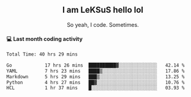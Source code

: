 <h2 align="center">I am LeKSuS hello lol</h2>
<p align="center">So yeah, I code. Sometimes.</p>

#### :computer: Last month coding activity
<!--START_SECTION:waka-->

```txt
Total Time: 40 hrs 29 mins

Go            17 hrs 26 mins  ██████████▓░░░░░░░░░░░░░░   42.14 %
YAML          7 hrs 23 mins   ████▒░░░░░░░░░░░░░░░░░░░░   17.86 %
Markdown      5 hrs 29 mins   ███▒░░░░░░░░░░░░░░░░░░░░░   13.25 %
Python        4 hrs 27 mins   ██▓░░░░░░░░░░░░░░░░░░░░░░   10.76 %
HCL           1 hr 37 mins    █░░░░░░░░░░░░░░░░░░░░░░░░   03.93 %
```

<!--END_SECTION:waka-->

